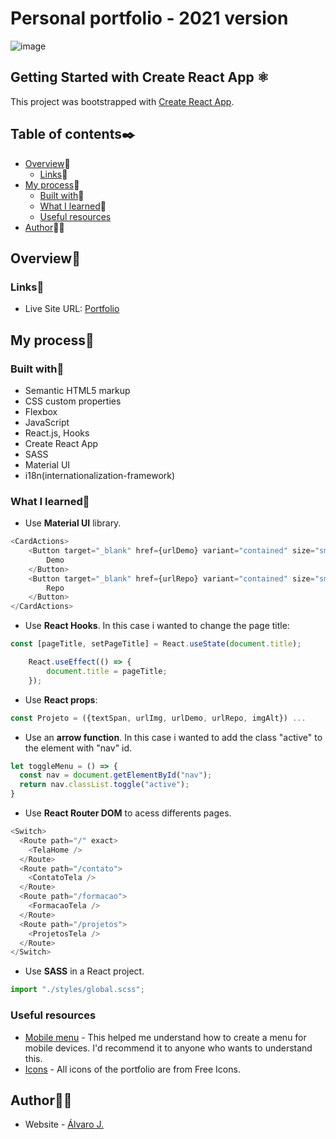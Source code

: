 # Personal portfolio - 2021 version

![image](https://user-images.githubusercontent.com/86482525/157653388-c4507631-8d00-484e-b146-3cef1d03db95.png)

## Getting Started with Create React App ⚛

This project was bootstrapped with [Create React App](https://github.com/facebook/create-react-app).

## Table of contents✒️

- [Overview](#overview)🎯
  - [Links](#links)🔗
- [My process](#my-process)🧩
  - [Built with](#built-with)🔨
  - [What I learned](#what-i-learned)📝
  - [Useful resources](#useful-resources)
- [Author](#author)🙋🏻

## Overview🎯

### Links🔗

- Live Site URL: [Portfolio](https://alvaro-j-ecru.vercel.app/)

## My process🧩

### Built with🔨

- Semantic HTML5 markup
- CSS custom properties
- Flexbox
- JavaScript
- React.js, Hooks
- Create React App
- SASS
- Material UI
- i18n(internationalization-framework)

### What I learned📝

- Use <strong>Material UI</strong> library.
```js
<CardActions>
	<Button target="_blank" href={urlDemo} variant="contained" size="small" color="primary">
		Demo
	</Button>
	<Button target="_blank" href={urlRepo} variant="contained" size="small" color="primary">
		Repo
	</Button>
</CardActions>
```
- Use <strong>React Hooks</strong>. In this case i wanted to change the page title:
```js
const [pageTitle, setPageTitle] = React.useState(document.title);

	React.useEffect(() => {
		document.title = pageTitle;
	});
```
- Use <strong>React props</strong>:
```js
const Projeto = ({textSpan, urlImg, urlDemo, urlRepo, imgAlt}) ...
```
- Use an <strong>arrow function</strong>. In this case i wanted to add the class "active" to the element with "nav" id.
```js
let toggleMenu = () => {
  const nav = document.getElementById("nav");
  return nav.classList.toggle("active");
}
```
- Use <strong>React Router DOM</strong> to acess differents pages.
```js
<Switch>
  <Route path="/" exact>
    <TelaHome />
  </Route>
  <Route path="/contato">
    <ContatoTela />
  </Route>
  <Route path="/formacao">
    <FormacaoTela />
  </Route>
  <Route path="/projetos">
    <ProjetosTela />
  </Route>
</Switch>
```
- Use <strong>SASS</strong> in a React project.
```js
import "./styles/global.scss";
```
### Useful resources

- [Mobile menu](https://www.youtube.com/watch?v=DnODupiIAiE) - This helped me understand how to create a menu for mobile devices. I'd recommend it to anyone who wants to understand this.
- [Icons](https://freeicons.io/) - All icons of the portfolio are from Free Icons.

## Author🙋🏻

- Website - [Álvaro J.](https://www.github.com/alvaro-j/)
